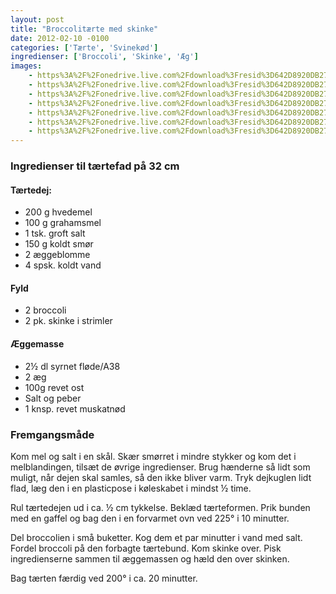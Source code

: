 ```yaml
---
layout: post
title: "Broccolitærte med skinke"
date: 2012-02-10 -0100
categories: ['Tærte', 'Svinekød']
ingredienser: ['Broccoli', 'Skinke', 'Æg']
images:
    - https%3A%2F%2Fonedrive.live.com%2Fdownload%3Fresid%3D642D8920DB2784EE!125820
    - https%3A%2F%2Fonedrive.live.com%2Fdownload%3Fresid%3D642D8920DB2784EE!125821
    - https%3A%2F%2Fonedrive.live.com%2Fdownload%3Fresid%3D642D8920DB2784EE!125825
    - https%3A%2F%2Fonedrive.live.com%2Fdownload%3Fresid%3D642D8920DB2784EE!125824
    - https%3A%2F%2Fonedrive.live.com%2Fdownload%3Fresid%3D642D8920DB2784EE!125826
    - https%3A%2F%2Fonedrive.live.com%2Fdownload%3Fresid%3D642D8920DB2784EE!125829
    - https%3A%2F%2Fonedrive.live.com%2Fdownload%3Fresid%3D642D8920DB2784EE!125827
---
```


### Ingredienser til tærtefad på 32 cm
#### Tærtedej:
-   200 g hvedemel
-   100 g grahamsmel
-   1 tsk. groft salt
-   150 g koldt smør
-   2 æggeblomme
-   4 spsk. koldt vand

#### Fyld
-   2 broccoli
-   2 pk. skinke i strimler

#### Æggemasse
-   2½ dl syrnet fløde/A38
-   2 æg
-   100g revet ost
-   Salt og peber
-   1 knsp. revet muskatnød

### Fremgangsmåde
Kom mel og salt i en skål. Skær smørret i mindre stykker og kom det i melblandingen, tilsæt de øvrige ingredienser. Brug hænderne så lidt som muligt, når dejen skal samles, så den ikke bliver varm. Tryk dejkuglen lidt flad, læg den i en plasticpose i køleskabet i mindst ½ time.

Rul tærtedejen ud i ca. ½ cm tykkelse. Beklæd tærteformen. Prik bunden med en gaffel og bag den i en forvarmet ovn ved 225&deg; i 10 minutter.

Del broccolien i små buketter. Kog dem et par minutter i vand med salt. Fordel broccoli på den forbagte tærtebund. Kom skinke over. Pisk ingredienserne sammen til æggemassen og hæld den over skinken.

Bag tærten færdig ved 200&deg; i ca. 20 minutter.

